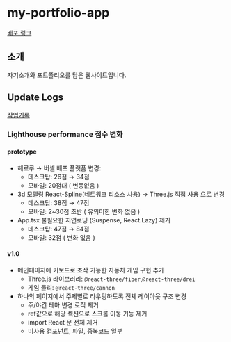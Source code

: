 # my-portfolio-app

[배포 링크](https://my-portfolio-app-phi.vercel.app/)

## 소개
자기소개와 포트폴리오를 담은 웹사이트입니다.

## Update Logs
[작업기록](https://handsome-parcel-51e.notion.site/c231e8ed2c1e4a498facc655817bd159)

### Lighthouse performance 점수 변화

#### prototype

- 헤로쿠 → 버셀 배포 플랫폼 변경:
    - 데스크탑: 26점 → 34점
    - 모바일: 20점대 ( 변동없음 )
- 3d 모델링 React-Spline(네트워크 리소스 사용) → Three.js 직접 사용 으로 변경
    - 데스크탑: 38점 → 47점
    - 모바일: 2~30점 초반 ( 유의미한 변화 없음 )
- App.tsx 불필요한 지연로딩 (Suspense, React.Lazy) 제거
    - 데스크탑: 47점 → 84점
    - 모바일: 32점 ( 변화 없음 )

#### v1.0
- 메인페이지에 키보드로 조작 가능한 자동차 게임 구현 추가
    - Three.js 라이브러리: `@react-three/fiber`,`@react-three/drei`
    - 게임 물리: `@react-three/cannon`
- 하나의 페이지에서 주제별로 라우팅하도록 전체 레이아웃 구조 변경
    - 주/야간 테마 변경 로직 제거
    - ref값으로 해당 섹션으로 스크롤 이동 기능 제거
    - import React 문 전체 제거
    - 미사용 컴포넌트, 파일, 중복코드 일부 
